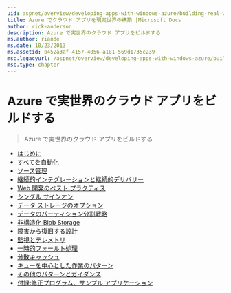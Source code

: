 ```yaml
---
uid: aspnet/overview/developing-apps-with-windows-azure/building-real-world-cloud-apps-with-windows-azure/index
title: Azure でクラウド アプリを現実世界の構築 |Microsoft Docs
author: rick-anderson
description: Azure で実世界のクラウド アプリをビルドする
ms.author: riande
ms.date: 10/23/2013
ms.assetid: b452a3af-4157-4056-a181-569d1735c239
msc.legacyurl: /aspnet/overview/developing-apps-with-windows-azure/building-real-world-cloud-apps-with-windows-azure
msc.type: chapter
---
```

<a name="building-real-world-cloud-apps-with-azure"></a>Azure で実世界のクラウド アプリをビルドする
====================
> Azure で実世界のクラウド アプリをビルドする


- [はじめに](introduction.md)
- [すべてを自動化](automate-everything.md)
- [ソース管理](source-control.md)
- [継続的インテグレーションと継続的デリバリー](continuous-integration-and-continuous-delivery.md)
- [Web 開発のベスト プラクティス](web-development-best-practices.md)
- [シングル サインオン](single-sign-on.md)
- [データ ストレージのオプション](data-storage-options.md)
- [データのパーティション分割戦略](data-partitioning-strategies.md)
- [非構造化 Blob Storage](unstructured-blob-storage.md)
- [障害から復旧する設計](design-to-survive-failures.md)
- [監視とテレメトリ](monitoring-and-telemetry.md)
- [一時的フォールト処理](transient-fault-handling.md)
- [分散キャッシュ](distributed-caching.md)
- [キューを中心とした作業のパターン](queue-centric-work-pattern.md)
- [その他のパターンとガイダンス](more-patterns-and-guidance.md)
- [付録:修正プログラム、サンプル アプリケーション](the-fix-it-sample-application.md)
